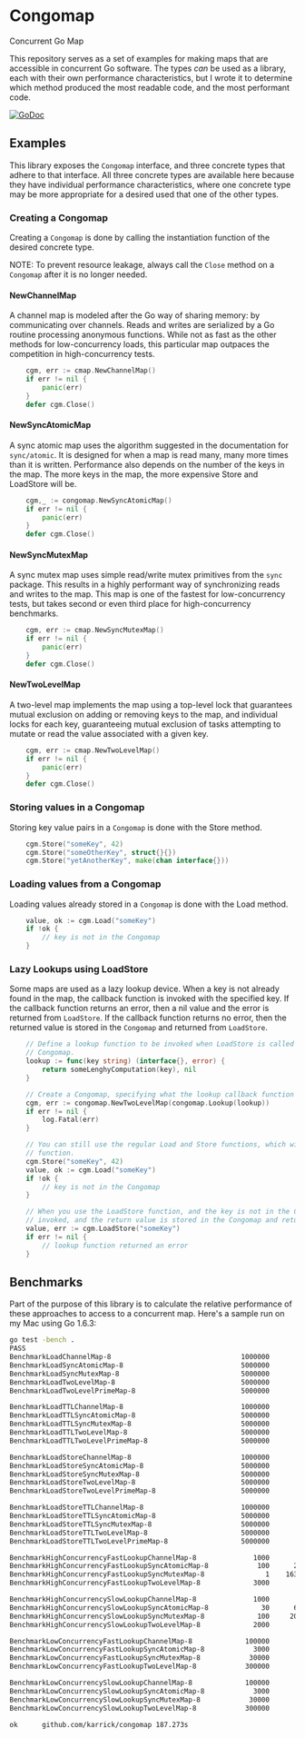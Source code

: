 # Congomap

Concurrent Go Map

This repository serves as a set of examples for making maps that are accessible in concurrent Go
software. The types _can_ be used as a library, each with their own performance characteristics, but
I wrote it to determine which method produced the most readable code, and the most performant code.

[![GoDoc](https://godoc.org/github.com/karrick/congomap?status.svg)](https://godoc.org/github.com/karrick/congomap)

## Examples

This library exposes the `Congomap` interface, and three concrete types that adhere to that
interface. All three concrete types are available here because they have individual performance
characteristics, where one concrete type may be more appropriate for a desired used that one of the
other types.

### Creating a Congomap

Creating a `Congomap` is done by calling the instantiation function of the desired concrete type.

NOTE: To prevent resource leakage, always call the `Close` method on a `Congomap` after it is no
longer needed.

#### NewChannelMap

A channel map is modeled after the Go way of sharing memory: by communicating over channels. Reads
and writes are serialized by a Go routine processing anonymous functions. While not as fast as the
other methods for low-concurrency loads, this particular map outpaces the competition in
high-concurrency tests.

```Go
    cgm, err := cmap.NewChannelMap()
    if err != nil {
        panic(err)
    }
    defer cgm.Close()
```

#### NewSyncAtomicMap

A sync atomic map uses the algorithm suggested in the documentation for `sync/atomic`. It is
designed for when a map is read many, many more times than it is written. Performance also depends
on the number of the keys in the map. The more keys in the map, the more expensive Store and
LoadStore will be.

```Go
    cgm,_ := congomap.NewSyncAtomicMap()
    if err != nil {
        panic(err)
    }
    defer cgm.Close()
```

#### NewSyncMutexMap

A sync mutex map uses simple read/write mutex primitives from the `sync` package. This results in a
highly performant way of synchronizing reads and writes to the map. This map is one of the fastest
for low-concurrency tests, but takes second or even third place for high-concurrency benchmarks.

```Go
    cgm, err := cmap.NewSyncMutexMap()
    if err != nil {
        panic(err)
    }
    defer cgm.Close()
```

#### NewTwoLevelMap

A two-level map implements the map using a top-level lock that guarantees mutual exclusion on adding
or removing keys to the map, and individual locks for each key, guaranteeing mutual exclusion of
tasks attempting to mutate or read the value associated with a given key.

```Go
    cgm, err := cmap.NewTwoLevelMap()
    if err != nil {
        panic(err)
    }
    defer cgm.Close()
```

### Storing values in a Congomap

Storing key value pairs in a `Congomap` is done with the Store method.

```Go
    cgm.Store("someKey", 42)
    cgm.Store("someOtherKey", struct{}{})
    cgm.Store("yetAnotherKey", make(chan interface{}))
```

### Loading values from a Congomap

Loading values already stored in a `Congomap` is done with the Load method.

```Go
    value, ok := cgm.Load("someKey")
    if !ok {
        // key is not in the Congomap
    }
```

### Lazy Lookups using LoadStore

Some maps are used as a lazy lookup device. When a key is not already found in the map, the callback
function is invoked with the specified key. If the callback function returns an error, then a nil
value and the error is returned from `LoadStore`. If the callback function returns no error, then
the returned value is stored in the `Congomap` and returned from `LoadStore`.

```Go
    // Define a lookup function to be invoked when LoadStore is called for a key not stored in the
    // Congomap.
    lookup := func(key string) (interface{}, error) {
        return someLenghyComputation(key), nil
    }

    // Create a Congomap, specifying what the lookup callback function is.
    cgm, err := congomap.NewTwoLevelMap(congomap.Lookup(lookup))
    if err != nil {
        log.Fatal(err)
    }

    // You can still use the regular Load and Store functions, which will not invoke the lookup
    // function.
    cgm.Store("someKey", 42)
    value, ok := cgm.Load("someKey")
    if !ok {
        // key is not in the Congomap
    }

    // When you use the LoadStore function, and the key is not in the Congomap, the lookup funciton is
    // invoked, and the return value is stored in the Congomap and returned to the program.
    value, err := cgm.LoadStore("someKey")
    if err != nil {
        // lookup function returned an error
    }
```

## Benchmarks

Part of the purpose of this library is to calculate the relative performance of these approaches to
access to a concurrent map. Here's a sample run on my Mac using Go 1.6.3:

```bash
go test -bench .
PASS
BenchmarkLoadChannelMap-8                                1000000          1698 ns/op
BenchmarkLoadSyncAtomicMap-8                             5000000           331 ns/op
BenchmarkLoadSyncMutexMap-8                              5000000           313 ns/op
BenchmarkLoadTwoLevelMap-8                               5000000           357 ns/op
BenchmarkLoadTwoLevelPrimeMap-8                          5000000           355 ns/op

BenchmarkLoadTTLChannelMap-8                             1000000          1588 ns/op
BenchmarkLoadTTLSyncAtomicMap-8                          5000000           352 ns/op
BenchmarkLoadTTLSyncMutexMap-8                           5000000           316 ns/op
BenchmarkLoadTTLTwoLevelMap-8                            5000000           354 ns/op
BenchmarkLoadTTLTwoLevelPrimeMap-8                       5000000           357 ns/op

BenchmarkLoadStoreChannelMap-8                           1000000          1632 ns/op
BenchmarkLoadStoreSyncAtomicMap-8                        5000000           330 ns/op
BenchmarkLoadStoreSyncMutexMap-8                         5000000           352 ns/op
BenchmarkLoadStoreTwoLevelMap-8                          5000000           359 ns/op
BenchmarkLoadStoreTwoLevelPrimeMap-8                     5000000           357 ns/op

BenchmarkLoadStoreTTLChannelMap-8                        1000000          1492 ns/op
BenchmarkLoadStoreTTLSyncAtomicMap-8                     5000000           379 ns/op
BenchmarkLoadStoreTTLSyncMutexMap-8                      5000000           376 ns/op
BenchmarkLoadStoreTTLTwoLevelMap-8                       5000000           359 ns/op
BenchmarkLoadStoreTTLTwoLevelPrimeMap-8                  5000000           378 ns/op

BenchmarkHighConcurrencyFastLookupChannelMap-8              1000       1719902 ns/op
BenchmarkHighConcurrencyFastLookupSyncAtomicMap-8            100      22276241 ns/op
BenchmarkHighConcurrencyFastLookupSyncMutexMap-8               1	1632581613 ns/op
BenchmarkHighConcurrencyFastLookupTwoLevelMap-8             3000        507488 ns/op

BenchmarkHighConcurrencySlowLookupChannelMap-8              1000       1625607 ns/op
BenchmarkHighConcurrencySlowLookupSyncAtomicMap-8             30      60743763 ns/op
BenchmarkHighConcurrencySlowLookupSyncMutexMap-8             100     202947478 ns/op
BenchmarkHighConcurrencySlowLookupTwoLevelMap-8             2000        541066 ns/op

BenchmarkLowConcurrencyFastLookupChannelMap-8             100000         16790 ns/op
BenchmarkLowConcurrencyFastLookupSyncAtomicMap-8            3000        383506 ns/op
BenchmarkLowConcurrencyFastLookupSyncMutexMap-8            30000         35809 ns/op
BenchmarkLowConcurrencyFastLookupTwoLevelMap-8            300000          5335 ns/op

BenchmarkLowConcurrencySlowLookupChannelMap-8             100000         17335 ns/op
BenchmarkLowConcurrencySlowLookupSyncAtomicMap-8            3000        819874 ns/op
BenchmarkLowConcurrencySlowLookupSyncMutexMap-8            30000         33580 ns/op
BenchmarkLowConcurrencySlowLookupTwoLevelMap-8            300000          5229 ns/op

ok      github.com/karrick/congomap	187.273s
```
